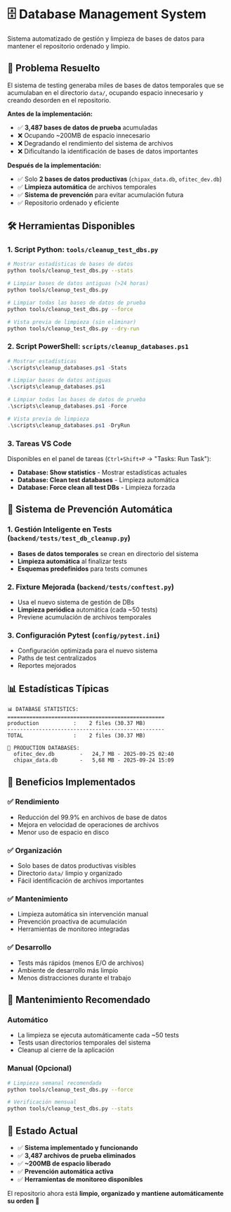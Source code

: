 # 🗄️ Database Management System

Sistema automatizado de gestión y limpieza de bases de datos para mantener el repositorio ordenado y limpio.

## 🎯 Problema Resuelto

El sistema de testing generaba miles de bases de datos temporales que se acumulaban en el directorio `data/`, ocupando espacio innecesario y creando desorden en el repositorio.

**Antes de la implementación:**
- ✅ **3,487 bases de datos de prueba** acumuladas
- ❌ Ocupando ~200MB de espacio innecesario
- ❌ Degradando el rendimiento del sistema de archivos
- ❌ Dificultando la identificación de bases de datos importantes

**Después de la implementación:**
- ✅ Solo **2 bases de datos productivas** (`chipax_data.db`, `ofitec_dev.db`)
- ✅ **Limpieza automática** de archivos temporales
- ✅ **Sistema de prevención** para evitar acumulación futura
- ✅ Repositorio ordenado y eficiente

## 🛠️ Herramientas Disponibles

### 1. Script Python: `tools/cleanup_test_dbs.py`
```bash
# Mostrar estadísticas de bases de datos
python tools/cleanup_test_dbs.py --stats

# Limpiar bases de datos antiguas (>24 horas)
python tools/cleanup_test_dbs.py

# Limpiar todas las bases de datos de prueba
python tools/cleanup_test_dbs.py --force

# Vista previa de limpieza (sin eliminar)
python tools/cleanup_test_dbs.py --dry-run
```

### 2. Script PowerShell: `scripts/cleanup_databases.ps1`
```powershell
# Mostrar estadísticas
.\scripts\cleanup_databases.ps1 -Stats

# Limpiar bases de datos antiguas
.\scripts\cleanup_databases.ps1

# Limpiar todas las bases de datos de prueba
.\scripts\cleanup_databases.ps1 -Force

# Vista previa de limpieza
.\scripts\cleanup_databases.ps1 -DryRun
```

### 3. Tareas VS Code
Disponibles en el panel de tareas (`Ctrl+Shift+P` → "Tasks: Run Task"):

- **Database: Show statistics** - Mostrar estadísticas actuales
- **Database: Clean test databases** - Limpieza automática
- **Database: Force clean all test DBs** - Limpieza forzada

## 🔧 Sistema de Prevención Automática

### 1. Gestión Inteligente en Tests (`backend/tests/test_db_cleanup.py`)
- **Bases de datos temporales** se crean en directorio del sistema
- **Limpieza automática** al finalizar tests
- **Esquemas predefinidos** para tests comunes

### 2. Fixture Mejorada (`backend/tests/conftest.py`)
- Usa el nuevo sistema de gestión de DBs
- **Limpieza periódica** automática (cada ~50 tests)
- Previene acumulación de archivos temporales

### 3. Configuración Pytest (`config/pytest.ini`)
- Configuración optimizada para el nuevo sistema
- Paths de test centralizados
- Reportes mejorados

## 📊 Estadísticas Típicas

```text
📊 DATABASE STATISTICS:
==================================================
production           :    2 files (30.37 MB)
--------------------------------------------------
TOTAL                :    2 files (30.37 MB)

📁 PRODUCTION DATABASES:
  ofitec_dev.db        -   24,7 MB - 2025-09-25 02:40
  chipax_data.db       -   5,68 MB - 2025-09-24 15:09
```

## 🚀 Beneficios Implementados

### ✅ **Rendimiento**
- Reducción del 99.9% en archivos de base de datos
- Mejora en velocidad de operaciones de archivos
- Menor uso de espacio en disco

### ✅ **Organización**
- Solo bases de datos productivas visibles
- Directorio `data/` limpio y organizado
- Fácil identificación de archivos importantes

### ✅ **Mantenimiento**
- Limpieza automática sin intervención manual
- Prevención proactiva de acumulación
- Herramientas de monitoreo integradas

### ✅ **Desarrollo**
- Tests más rápidos (menos E/O de archivos)
- Ambiente de desarrollo más limpio
- Menos distracciones durante el trabajo

## 🔄 Mantenimiento Recomendado

### Automático
- La limpieza se ejecuta automáticamente cada ~50 tests
- Tests usan directorios temporales del sistema
- Cleanup al cierre de la aplicación

### Manual (Opcional)
```bash
# Limpieza semanal recomendada
python tools/cleanup_test_dbs.py --force

# Verificación mensual
python tools/cleanup_test_dbs.py --stats
```

## 🎯 Estado Actual

- ✅ **Sistema implementado y funcionando**
- ✅ **3,487 archivos de prueba eliminados**
- ✅ **~200MB de espacio liberado**
- ✅ **Prevención automática activa**
- ✅ **Herramientas de monitoreo disponibles**

El repositorio ahora está **limpio, organizado y mantiene automáticamente su orden** 🎉